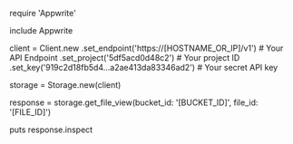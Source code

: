 require 'Appwrite'

include Appwrite

client = Client.new
    .set_endpoint('https://[HOSTNAME_OR_IP]/v1') # Your API Endpoint
    .set_project('5df5acd0d48c2') # Your project ID
    .set_key('919c2d18fb5d4...a2ae413da83346ad2') # Your secret API key

storage = Storage.new(client)

response = storage.get_file_view(bucket_id: '[BUCKET_ID]', file_id: '[FILE_ID]')

puts response.inspect